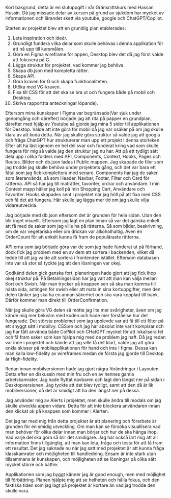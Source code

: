 Kort bakgrund, detta är en slutuppgift i vår Gränsnittskurs med Hassan Hussin.
Då jag missade delar av kursen på grund av sjukdom har mycket av informationen och lärandet skett via youtube, google och ChatGPT/Copilot.

Starten av projektet blev att en grundlig plan etablerades:
1. Leta inspiration och ideér.
2. Grundligt fundera vilka delar som skulle behövas i denna applikation för att nå upp till kursmålen.
3. Göra en Figma wireframe för appen, Desktop blev det då jag först valde att fokusera på G.
4. Lägga struktur för projektet, vad kommer jag behöva.
5. Skapa db.json med kompletta rätter.
6. Skapa API.
7. Göra kraven för G och skapa funktionaliteten.
8. Utöka med VG-kraven.
9. Fixa till CSS för att det ska se bra ut och fungera både på mobil och Desktop.
10. Skriva rapport(ta anteckningar löpande).

Eftersom mina kunskaper i Figma var begränsade(Var sjuk under genomgång och därefter) började jag att rita på papper en grundplan, därefter med
hjälp av Youtube så gjorde jag mina 5 sidor till applikationen för Desktop. Valde att inte göra för mobil då jag var osäker på om jag skulle klara av
att koda detta.
När jag skulle göra struktur så valde jag att googla och fråga ChatGPT hur strukturerar man upp ett projekt i denna storleken. Efter att ha läst igenom en hel del svar och funderat kring vad som skulle fungera för mig så valde jag den struktur jag nu har. Att på ett tydligt sätt dela upp i olika folders med API, Components, Context, Hooks, Pages och Routes. Bilder och db.json lades i Public mappen. Jag skapade de filer som jag trodde jag skulle behöva under projektets gång, och det var bara ett fåtal som jag fick komplettera med senare. Components har jag de saker som återanvänds, så som Header, Navbar, Footer, Filter och Card för rätterna.
API så har jag till maträtter, favoriter, ordrar och användare. I min Context mapp håller jag koll på min Shopping Cart, Användare och Favoriter.
Hooks skapades sent i projektet när jag höll på att fixa med CSS och få det att fungera. Här skulle jag lägga mer tid om jag skulle vilja vidareutveckla.

Jag började med db.json eftersom det är grunden för hela sidan. Utan den blir inget visuellt. Eftersom jag lagt en plan innan så var det ganska enkelt att få med de saker som jag ville ha på rätterna. Så som bilder, beskrivning, om de var vegetariska eller om drickan var alkoholhaltig. Även en OrderCount för att enkelt kunna få fram de populäraste rätterna.

API:erna som jag började göra var de som jag hade funderat ut på förhand, dock fick jag problem med en av dem att sortera i backenden, vilket då ledde till att jag valde att sortera i frontenden istället. Eftersom databasen inte var så stor så tyckte jag att den lösningen var okej. 

Godkänd delen gick ganska fort, planeringen hade gjort att jag fick ihop okej struktur på. På Betalningssidan har jag valt att man kan välja mellan Kort och Swish. När man trycker på knappen sen så ska man komma till nästa sida, antingen för swish eller att mata in sina kortuppgifter, men den delen tänker jag ska ha en annan säkerhet och ska vara kopplad till bank. Därför kommer man direkt till OrderConfirmation.

När jag skulle göra VG delen så mötte jag lite mer svårigheter, även om jag kände mig mer bekväm med koden och hade mer förståelse hur det fungerade.
Det största problemet som jag upplevde var att få till ett filter på ett snyggt sätt i mobilvy. CSS:en och jag har absolut inte varit kompisar och jag har fått använda både CoPilot och CHatGPT mycket för att lokalisera fel och få fram saker som kan hjälpa mig med de problem jag haft. Då jag redan var inne i projektet och kände att jag ville få det klart, valde jag att göra enkla skisser på mobilapplikationen för hand och inte I figma. Dessa kan man kalla low-fidelity av wireframes medan de första jag gjorde till Desktop är High-fidelity. 

Redan innan mobilversionen hade jag gjort några förändringar i Layouten. Detta efter en diskussin med min fru och en av hennes gamla arbetskamrater.
Jag hade flyttat navbaren och lagt den längst ner på sidan i Desktopversionen. Jag tyckte att det blev tydligt, samt att den då är lik mobilversioner, då det är smidigt att ha den längst ner på dessa. 

Jag använder mig av Alerts i projektet, men skulle ändra till modals om jag skulle utveckla appen vidare. Detta för att inte blockera användaren innan den klickat ok på knappen som kommer i Alerten. 

Det jag tar med mig från detta projektet är att planering och förarbete är grunden för en smidig utveckling. Om man kan se försöka visuallisera vad man behöver för olika delar innan man börjar och hur de ska hänga ihop. Vad varje del ska göra så blir det smidigare. Jag har också lärt mig att all information finns tillgänglig, att man kan leta, fråga och testa för att få fram ett resultat. Det jag saknade nu när jag satt med projektet är att kunna fråga klasskamrater och möjligheten till handledning. Ensam är inte stark utan tillsammans är kunskapen, och möjligheten att se lösningar på olika sätt mycket större och bättre.

Applikationen som jag byggt känner jag är good enough, men med möjlighet till förbättring. Planen hjälpte mig att se helheten och hålla fokus, och den faktiska tiden som jag lagt på projektet är kortare än vad jag trodde den skulle vara. 


